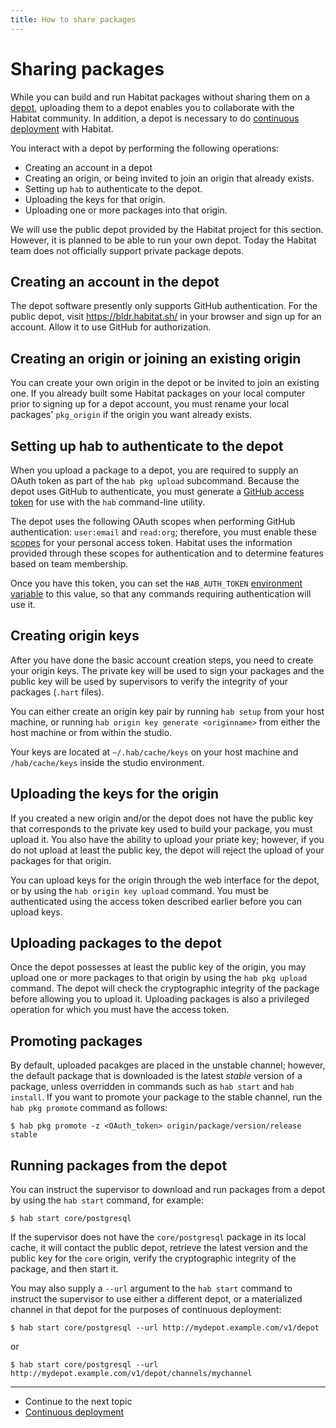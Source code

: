 ```yaml
---
title: How to share packages
---
```


# Sharing packages

While you can build and run Habitat packages without sharing them on a [depot](/docs/concepts-depot/), uploading them to a depot enables you to collaborate with the Habitat community. In addition, a depot is necessary to do [continuous deployment](/docs/continuous-deployment-overview/) with Habitat.

You interact with a depot by performing the following operations:

* Creating an account in a depot
* Creating an origin, or being invited to join an origin that already exists.
* Setting up `hab` to authenticate to the depot.
* Uploading the keys for that origin.
* Uploading one or more packages into that origin.

We will use the public depot provided by the Habitat project for this section. However, it is planned to be able to run your own depot. Today the Habitat team does not officially support private package depots.

## Creating an account in the depot

The depot software presently only supports GitHub authentication. For the public depot, visit <https://bldr.habitat.sh/> in your browser and sign up for an account. Allow it to use GitHub for authorization.

## Creating an origin or joining an existing origin

You can create your own origin in the depot or be invited to join an existing one. If you already built some Habitat packages on your local computer prior to signing up for a depot account, you must rename your local packages' `pkg_origin` if the origin you want already exists.

## Setting up hab to authenticate to the depot

When you upload a package to a depot, you are required to supply an OAuth token as part of the `hab pkg upload` subcommand. Because the depot uses GitHub to authenticate, you must generate a [GitHub access token](https://help.github.com/articles/creating-an-access-token-for-command-line-use/) for use with the `hab` command-line utility.

The depot uses the following OAuth scopes when performing GitHub authentication: `user:email` and `read:org`; therefore, you must enable these [scopes](https://developer.github.com/v3/oauth/#scopes) for your personal access token. Habitat uses the information provided through these scopes for authentication and to determine features based on team membership.

Once you have this token, you can set the `HAB_AUTH_TOKEN` [environment variable](/docs/reference/environment-vars/) to this value, so that any commands requiring authentication will use it.

## Creating origin keys

After you have done the basic account creation steps, you need to create your origin keys. The private key will be used to sign your packages and the public key will be used by supervisors to verify the integrity of your packages (`.hart` files).

You can either create an origin key pair by running `hab setup` from your host machine, or running `hab origin key generate <originname>` from either the host machine or from within the studio.

Your keys are located at `~/.hab/cache/keys` on your host machine and `/hab/cache/keys` inside the studio environment.

## Uploading the keys for the origin

If you created a new origin and/or the depot does not have the public key that corresponds to the private key used to build your package, you must upload it. You also have the ability to upload your priate key; however, if you do not upload at least the public key, the depot will reject the upload of your packages for that origin.

You can upload keys for the origin through the web interface for the depot, or by using the `hab origin key upload` command. You must be authenticated using the access token described earlier before you can upload keys.

## Uploading packages to the depot

Once the depot possesses at least the public key of the origin, you may upload one or more packages to that origin by using the `hab pkg upload` command. The depot will check the cryptographic integrity of the package before allowing you to upload it. Uploading packages is also a privileged operation for which you must have the access token.

## Promoting packages

By default, uploaded pacakges are placed in the unstable channel; however, the default package that is downloaded is the latest _stable_ version of a package, unless overridden in commands such as `hab start` and `hab install`. If you want to promote your package to the stable channel, run the `hab pkg promote` command as follows:

```
$ hab pkg promote -z <OAuth_token> origin/package/version/release stable
```

## Running packages from the depot

You can instruct the supervisor to download and run packages from a depot by using the `hab start` command, for example:

```
$ hab start core/postgresql
```

If the supervisor does not have the `core/postgresql` package in its local cache, it will contact the public depot, retrieve the latest version and the public key for the `core` origin, verify the cryptographic integrity of the package, and then start it.

You may also supply a `--url` argument to the `hab start` command to instruct the supervisor to use either a different depot, or a materialized channel in that depot for the purposes of continuous deployment:

```
$ hab start core/postgresql --url http://mydepot.example.com/v1/depot
```

or

```
$ hab start core/postgresql --url http://mydepot.example.com/v1/depot/channels/mychannel
```

<hr>
<ul class="main-content--link-nav">
  <li>Continue to the next topic</li>
  <li><a href="/docs/continuous-deployment-overview">Continuous deployment</a></li>
</ul>
